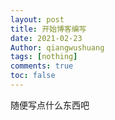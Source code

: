 ```yaml
---
layout: post
title: 开始博客编写
date: 2021-02-23
Author: qiangwushuang 
tags: [nothing]
comments: true
toc: false
---
```


随便写点什么东西吧